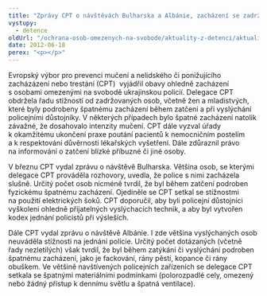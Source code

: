 ```yaml
---
title: "Zprávy CPT o návštěvách Bulharska a Albánie, zacházení se zadrženými na Ukrajině"
vystupy:
  - detence
oldUrl: "/ochrana-osob-omezenych-na-svobode/aktuality-z-detenci/aktuality-z-detenci-2012/zpravy-cpt-o-navstevach-bulharska-a-albanie-zachazeni-se-zadrzenymi-na-ukrajine/"
date: 2012-06-18
perex: "<p></p>"
---
```


<!-- imported from the old website -->

<p>Evropský výbor pro prevenci mučení a nelidského či ponižujícího zacházázení nebo trestání (CPT)  vyjádřil obavy ohledně zacházení s osobami omezenými na svobodě ukrajinskou policií. Delegace CPT obdržela řadu stížností od zadržovaných osob, včetně žen a mladistvých, které byly podrobeny špatnému zacházení během zatčení a při vyslýchání policejními důstojníky. V některých případech bylo špatné zacházení natolik závažné, že dosahovalo intenzity mučení. CPT dále vyzval úřady k okamžitému ukončení praxe poutání pacientů k nemocničním postelím a k respektování důvěrnosti lékařských vyšetření. Dále zdůraznil právo na informování o zatčení blízké příbuzné či jiné osoby.</p><p>V březnu CPT vydal zprávu o návštěvě Bulharska. Většina osob, se kterými delegace CPT prováděla rozhovory, uvedla, že police s nimi zacházela slušně. Určitý počet osob nicméně tvrdil, že byl během zatčení podroben fyzickému špatnému zacházení. Ojediněle se CPT setkal se stížnostmi na použití elektrických šoků. CPT doporučil, aby byli policejní důstojníci vyškoleni ohledně přijatelných vyslýchacích technik, a aby byl vytvořen kodex jednání policistů při výsleších.</p><p>Dále CPT vydal zprávu o návštěvě Albánie. I zde většina vyslýchaných osob neuváděla stížnosti na jednání policie. Určitý počet dotázaných (včetně řady nezletilých) však tvrdil, že byl během zatýkání či vyslýchání podroben špatnému zacházení, jako je fackování, rány pěstí, kopance či rány obuškem. Ve většině navštívených policejních zařízeních se delegace CPT setkala se špatnými materiálními podmínkami (polorozpadlé cely, omezený nebo žádný přístup k dennímu světlu a špatná ventilace).</p>
